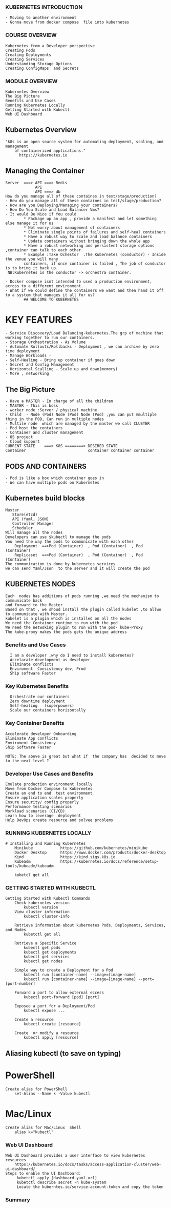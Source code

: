 ### KUBERNETES INTRODUCTION
    - Moving to another environment
    - Gonna move from docker compose  file into kubernetes

### COURSE OVERVIEW
    Kubernetes from a Developer perspective
    Creating Pods
    Creating Deployments
    Creating Services
    Understanding Storage Options
    Creating ConfigMaps  and Secrets

### MODULE OVERVIEW
    Kubernetes Overview
    The Big Picture
    Benefits and Use Cases
    Running Kubernetes Locally  
    Getting Started with Kubectl
    Web UI Dashboard

## Kubernetes Overview
    "k8s is an open source system for automating deployment, scaling, and management
        of containerized applications."
          https://kubernetes.io

## Managing the Container
    Server  ===> API ===> Redis
                 API 
                 API ===> db
    How do you manage all of these containes in test/stage/production?
    - How do you manage all of these containes in test/stage/production?
    - How are you Deploying/Managing your containers?
    - How Do You Scale and Load Balancer Vms?
    - It would Be Nice if You could
            * Package up an app , provide a manifest and let something else manage it for us
            * Not worry about management of containers
            * Eliminate single points of failures and self-heal containers
            * Have a robust way to scale and load balance containers
            * Update containers without bringing down the whole app
            * Have a robust networking and persistent storage options ,container can talk to each other.
            * Example :Take Ochestor  .The Kubernetes (conductor) - Inside the venue you will many
            containers, if once container is failed , The job of conductor is to bring it back up.
     NB:Kubernetes is the conductor -> orchestra container.

    - Docker compose isnt intended to used a production environment, across to a different environment.
    - What if we could define the containers we want and then hand it off to a system that manages it all for us?
            ## WELCOME TO KUBERNETES 
# KEY FEATURES
    - Service Discovery/Load Balancing-kubernetes.The grp of machine that working together to run our containers.
    - Storage Orchestration - As Volume
    - Automate Rollouts/Rollbacks - Deployment , we can archive by zero time deployment
    - Manage Workloads -
    - Self-Healing - Bring up container if goes down
    - Secret and Config Management
    - Horizontal Scalling - Scale up and down(memory)
    - More , networking

## The Big Picture
    - Have a MASTER - In charge of all the children
    - MASTER - This is boss 
    - worker node :Server / physical machine
    - Child  - Node (Pod) Node (Pod) Node (Pod) ,you can put mmultiple thing in the POD, Can run in multiple nodes
    - Multile node  which are managed by the master we call CLUSTER
    - Pod host the containers
    - Container and cluster management
    - OS project
    - Cloud support
    CURRENT STATE    ===> K8S ========> DESIRED STATE
    Container                           container container container    

## PODS AND CONTAINERS
    - Pod is like a box which container goes in                      
    - We can have multiple pods on Kubernetes                    
    
## Kubernetes build blocks
    Master
       Store(etcd)
       API (Yaml, JSON)
       Controller Manager
       Scheduler
    Will manage all the nodes
    Developers can use $kubectl to manage the pods
    You need the way the pods to communicate with each other
        Deployment  ==>Pod (Container)  , Pod (Container)  , Pod (Container)  
        Replicaset  ==>Pod (Container)  , Pod (Container)  , Pod (Container) 
    The communication is done by kubernetes services
    we can send Yaml/Json  to the server and it will create the pod 

## KUBERNETES NODES
    Each  nodes has additions of pods running ,we need the mechanism to communicate back
    and forward to the Master
    Based on that , we shoud install the plugin called kubelet ,to allwo to communicate with Master.
    kubelet is a plugin which is installed on all the nodes
    We need the Container runtime to run with the pod
    We need the netwoking plugin to run with the pod- kube-Proxy
    The kube-proxy makes the pods gets the unique address

### Benefits and Use Cases
      I am a developer ,why do I need to install kubernetes?
      Accelarate development as developer
      Eliminate conflicts    
      Enviroment  Consistency dev, Prod 
      Ship software Faster

### Key Kubernetes Benefits
      Orchestrate our containers
      Zero downtime deployment
      Self-healing   (superpowers) 
      Scale our containers horizontally

### Key Container Benefits
    Accelerate developer Onboarding
    Eliminate App conflicts
    Enviroment Consistency
    Ship Software Faster
 
    NOTE: The above is great but what if  the company has  decided to move to the next level ?

### Developer Use Cases and Benefits  
    Emulate production environment locally
    Move from Docker Compose to Kubernetes
    Create an end to end  test environment
    Ensure application scales properly
    Ensure security/ config properly
    Performance testing scenarios
    Workload scenarios (CI/CD)
    Learn how to leverage  deployment
    Help DevOps create resource and solvee problems

### RUNNING KUBERNETES LOCALLY
    # Installing and Running Kubernetes
        Minikube            https://github.com/kubernetes/minikube
        Docker Desktop      https://www.docker.com/products/docker-desktop 
        Kind                https://kind.sigs.k8s.io
        Kubeadm             https://kubernetes.io/docs/reference/setup-tools/kubeadm/kubeadm

        kubetcl get all

### GETTING STARTED WITH KUBECTL
    Getting Started with Kubectl Commands
        Check kubernetes version
            kubectl version
        View cluster information
            kubectl cluster-info

        Retrieve information about kubernetes Pods, Deployments, Services, and Nodes
            kubetctl get all

        Retrieve a Specific Service
            kubectl get pods
            kubectl get deployments
            kubectl get services
            kubectl get nodes 

        Simple way to create a Deployment for a Pod
            kubectl run [container-name] --image=[image-name]
            kubectl run [container-name] --image=[image-name] --port=[port-number]

        Forward a port to allow external eccess
            kubectl port-forward [pod] [port]

        Exposee a port for a Deployment/Pod 
            kubectl expose ...  

        Create a resource
            kubectl create [resource]

        Create  or modify a resource
            kubectl apply [resource]

## Aliasing kubectl (to save on typing)
 # PowerShell
    Create alias for PowerShell
        set-Alias --Name k -Value kubectl

# Mac/Linux
    Create alias for Mac/Linux  Shell
        alias k="kubectl"

### Web UI Dashboard
    Web UI Dashboard provides a user interface to view kubernetes resources
        https://kubernetes.io/docs/tasks/access-application-cluster/web-ui-dashboard/
    Steps to enable the UI Dashboard:
         kubetctl apply [dashboard-yaml-url]
         kubetctl describe secret -n kube-system 
         Locate the kuberntes.io/service-account-token and copy the token
        
     
### Summary
















